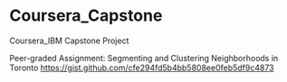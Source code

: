 # Coursera_Capstone
Coursera_IBM Capstone Project

Peer-graded Assignment: Segmenting and Clustering Neighborhoods in Toronto
https://gist.github.com/cfe294fd5b4bb5808ee0feb5df9c4873
